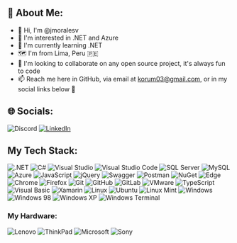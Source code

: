 ## 💫 About Me:
- 👋 Hi, I'm @jmoralesv
- 👀 I'm interested in .NET and Azure
- 🌱 I'm currently learning .NET
- 🗺 I'm from Lima, Peru 🇵🇪
- 💞️ I'm looking to collaborate on any open source project, it's always fun to code
- 📫 Reach me here in GitHub, via email at korum03@gmail.com, or in my social links below 🙌

## 🌐 Socials:
![Discord](https://img.shields.io/badge/jmoralesv03-white?logo=discord)
[![LinkedIn](https://img.shields.io/badge/LinkedIn-%230077B5.svg?logo=linkedin&logoColor=white)](https://www.linkedin.com/in/jorgemoralesvidal/) 

## My Tech Stack:
![.NET](https://img.shields.io/badge/.NET-8A2BE2?style=for-the-badge&logo=dotnet&logoColor=white)
![C#](https://img.shields.io/badge/c%23-%23239120.svg?style=for-the-badge&logo=c-sharp&logoColor=white)
![Visual Studio](https://img.shields.io/badge/Visual%20Studio-8A2BE2?style=for-the-badge&logo=visualstudio&logoColor=white)
![Visual Studio Code](https://img.shields.io/badge/Visual%20Studio%20Code-blue?style=for-the-badge&logo=visualstudiocode&logoColor=white)
![SQL Server](https://img.shields.io/badge/SQL%20Server-red?style=for-the-badge&logo=microsoftsqlserver&logoColor=white)
![MySQL](https://img.shields.io/badge/MySQL-blue?style=for-the-badge&logo=mysql&logoColor=white)
![Azure](https://img.shields.io/badge/Azure-blue?style=for-the-badge&logo=microsoftazure&logoColor=white)
![JavaScript](https://img.shields.io/badge/JavaScript-darkgreen?style=for-the-badge&logo=javascript&logoColor=white)
![jQuery](https://img.shields.io/badge/jQuery-blue?style=for-the-badge&logo=jquery&logoColor=white)
![Swagger](https://img.shields.io/badge/-Swagger-%23Clojure?style=for-the-badge&logo=swagger&logoColor=white)
![Postman](https://img.shields.io/badge/Postman-FF6C37?style=for-the-badge&logo=postman&logoColor=white)
![NuGet](https://img.shields.io/badge/NuGet-darkblue?style=for-the-badge&logo=nuget&logoColor=white)
![Edge](https://img.shields.io/badge/Microsoft%20Edge-blue?style=for-the-badge&logo=microsoftedge&logoColor=white)
![Chrome](https://img.shields.io/badge/Google%20Chrome-green?style=for-the-badge&logo=googlechrome&logoColor=white)
![Firefox](https://img.shields.io/badge/Firefox-red?style=for-the-badge&logo=firefox&logoColor=white)
![Git](https://img.shields.io/badge/Git-orange?style=for-the-badge&logo=git&logoColor=white)
![GitHub](https://img.shields.io/badge/GitHub-8A2BE2?style=for-the-badge&logo=github&logoColor=white)
![GitLab](https://img.shields.io/badge/GitLab-orange?style=for-the-badge&logo=gitlab&logoColor=white)
![VMware](https://img.shields.io/badge/VMware-fire?style=for-the-badge&logo=vmware&logoColor=white)
![TypeScript](https://img.shields.io/badge/TypeScript-green?style=for-the-badge&logo=typescript&logoColor=white)
![Visual Basic](https://img.shields.io/badge/Visual%20Basic%20.NET-green?style=for-the-badge&logo=visualbasic&logoColor=white)
![Xamarin](https://img.shields.io/badge/Xamarin-blue?style=for-the-badge&logo=xamarin&logoColor=white)
![Linux](https://img.shields.io/badge/Linux-yellow?style=for-the-badge&logo=linux&logoColor=white)
![Ubuntu](https://img.shields.io/badge/Ubuntu-8A2BE2?style=for-the-badge&logo=ubuntu&logoColor=white)
![Linux Mint](https://img.shields.io/badge/Linux%20Mint-green?style=for-the-badge&logo=linuxmint&logoColor=white)
![Windows](https://img.shields.io/badge/Windows-blue?style=for-the-badge&logo=windows&logoColor=white)
![Windows 98](https://img.shields.io/badge/Windows%2095-black?style=for-the-badge&logo=windows98&logoColor=white)
![Windows XP](https://img.shields.io/badge/Windows%20XP-green?style=for-the-badge&logo=windowsxp&logoColor=white)
![Windows Terminal](https://img.shields.io/badge/Windows%20Terminal-black?style=for-the-badge&logo=windowsterminal&logoColor=white)

### My Hardware:
![Lenovo](https://img.shields.io/badge/Lenovo-red?style=for-the-badge&logo=lenovo&logoColor=white)
![ThinkPad](https://img.shields.io/badge/ThinkPad-red?style=for-the-badge&logo=thinkpad&logoColor=white)
![Microsoft](https://img.shields.io/badge/Microsoft-blue?style=for-the-badge&logo=microsoft&logoColor=white)
![Sony](https://img.shields.io/badge/Sony-black?style=for-the-badge&logo=sony&logoColor=white)

<!---
jmoralesv/jmoralesv is a ✨ special ✨ repository because its `README.md` (this file) appears on your GitHub profile.
You can click the Preview link to take a look at your changes.
--->
